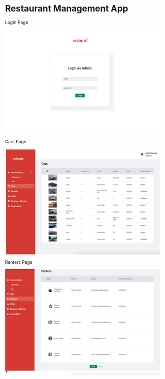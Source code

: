 # Restaurant Management App

Login Page

![](https://github.com/juliet-karpah/react-portfolio/blob/main/assets/login-restaurant-app.png)

Cars Page

![](https://github.com/juliet-karpah/react-portfolio/blob/main/assets/cars-page.png)

Renters Page

![](https://github.com/juliet-karpah/react-portfolio/blob/main/assets/renters-page.png)